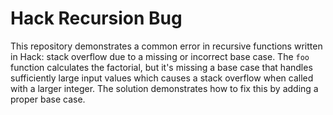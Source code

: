 # Hack Recursion Bug
This repository demonstrates a common error in recursive functions written in Hack: stack overflow due to a missing or incorrect base case. The `foo` function calculates the factorial, but it's missing a base case that handles sufficiently large input values which causes a stack overflow when called with a larger integer. The solution demonstrates how to fix this by adding a proper base case.